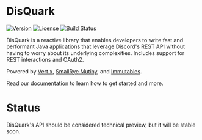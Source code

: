# DisQuark

[![Version](https://img.shields.io/maven-central/v/io.disquark/disquark-rest?logo=apachemaven&style=for-the-badge)](https://search.maven.org/artifact/io.disquark/disquark-rest)
[![License](https://img.shields.io/github/license/disquark/disquark?style=for-the-badge&logo=mozilla)](https://www.mozilla.org/en-US/MPL/2.0/)
[![Build Status](<https://img.shields.io/github/actions/workflow/status/disquark/disquark/ci-main.yml?branch=main&style=for-the-badge&logo=github>)](https://github.com/disquark/disquark/actions/workflows/ci-main.yml)

DisQuark is a reactive library that enables developers to write fast and performant Java applications that leverage Discord's REST API without having to worry about its underlying complexities. Includes support for REST interactions and OAuth2.

Powered by [Vert.x](https://vertx.io), [SmallRye Mutiny](https://smallrye.io/smallrye-mutiny), and [Immutables](https://immutables.github.io). 

Read our [documentation](https://docs.disquark.io) to learn how to get started and more.

# Status

DisQuark's API should be considered technical preview, but it will be stable soon.